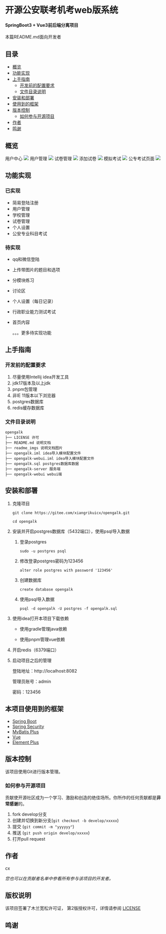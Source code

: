 # 开源公安联考机考web版系统
#### SpringBoot3 + Vue3前后端分离项目
本篇README.md面向开发者

## 目录
- [概览](#概览)
- [功能实现](#功能实现)
- [上手指南](#上手指南)
    - [开发前的配置要求](#开发前的配置要求)
    - [文件目录说明](#文件目录说明)
- [安装和部署](#安装和部署)
- [使用到的框架](#本项目使用到的框架)
- [版本控制](#版本控制)
    - [如何参与开源项目](#如何参与开源项目)
- [作者](#作者)
- [鸣谢](#鸣谢)
## 概览

用户中心
![](readme_imgs/用户中心.png)
用户管理
![](readme_imgs/用户管理.png)
试卷管理
![](readme_imgs/试卷管理.png)
添加试卷
![](readme_imgs/添加试卷.png)
模拟考试
![](readme_imgs/模拟考试.png)
公专考试页面
![](readme_imgs/公专考试页面.png)

## 功能实现

### 已实现

- 简易登陆注册
- 用户管理
- 学校管理
- 试卷管理
- 个人设置
- 公安专业科目考试

### 待实现

- qq和微信登陆
- 上传带图片的题目和选项
- 分模块练习
- 讨论区
- 个人设置（每日记录）
- 行政职业能力测试考试
- 首页内容

    。。。更多待实现功能

## 上手指南

### 开发前的配置要求

1. 尽量使用Intellij idea开发工具
2. jdk17版本及以上jdk
3. pnpm包管理
4. 非IE 11版本以下浏览器
5. postgres数据库
6. redis缓存数据库

### 文件目录说明

```
opengalk
├── LICENSE 许可
├── README.md 说明文档
├── readme_imgs 说明文档图片
├── opengalk.iml idea导入模块配置文件
├── opengalk-webui.iml idea导入模块配置文件
├── opengalk.sql postgres数据库数据
├── opengalk-server 服务端
├── opengalk-webui webui端
```

## 安装和部署

1. 克隆项目
    ```shell
    git clone https://gitee.com/xiangrikuicx/opengalk.git
    ```
    
    ```shell
    cd opengalk
    ```
2. 安装并开启postgres数据库（5432端口），使用psql导入数据
      1. 登录postgres
          ```shell
          sudo -u postgres psql
          ```
      2. 修改登录postgres密码为123456
          ```postgresql
          alter role postgres with password '123456'
          ```
      3. 创建数据库
          ```postgresql
          create database opengalk
          ```
      4. 使用psql导入数据
          ```shell
          psql -d opengalk -U postgres -f opengalk.sql
          ```
         
3. 使用idea打开本项目下载依赖

    - 使用gradle管理java依赖

    - 使用pnpm管理vue依赖

4. 开启redis（6379端口）
5. 启动项目之后的管理

    登陆地址：http://localhost:8082

    管理员账号：admin

    密码：123456

## 本项目使用到的框架

- [Spring Boot](https://spring.io/projects/spring-boot/)
- [Spring Security](https://spring.io/projects/spring-security)
- [MyBatis Plus](https://baomidou.com)
- [Vue](https://cn.vuejs.org/)
- [Element Plus](https://element-plus.org/zh-CN/)

## 版本控制

该项目使用Git进行版本管理。
### 如何参与开源项目

贡献使开源社区成为一个学习、激励和创造的绝佳场所。你所作的任何贡献都是**非常感谢**的。

1. fork develop分支
2. 创建并切换到新分支(`git checkout -b develop/xxxxx`)
3. 提交 (`git commit -m "yyyyyy"`)
4. 推送 (`git push origin develop/xxxxx`)
5. 打开pull request

## 作者

cx

*您也可以在贡献者名单中参看所有参与该项目的开发者。*

## 版权说明

该项目签署了木兰宽松许可证， 第2版授权许可，详情请参阅 [LICENSE](http://license.coscl.org.cn/MulanPSL2)

## 鸣谢






